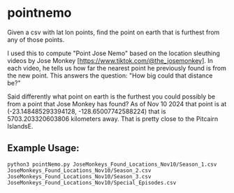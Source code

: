 # pointnemo
Given a csv with lat lon points, find the point on earth that is furthest from any of those points. 

I used this to compute "Point Jose Nemo" based on the location sleuthing videos by Jose Monkey [https://www.tiktok.com/@the_josemonkey]. In each video, he tells us how far the nearest point he previously found is from the new point. This answers the question: "How big could that distance be?"

Said differently what point on earth is the furthest you could possibly be from a point that Jose Monkey has found? As of Nov 10 2024 that point is at (-23.148485293394128, -128.65007742588224) that is 5703.203320603806 kilometers away. That is pretty close to the Pitcairn IslandsE.

## Example Usage:

```
python3 pointNemo.py JoseMonkeys_Found_Locations_Nov10/Season_1.csv JoseMonkeys_Found_Locations_Nov10/Season_2.csv JoseMonkeys_Found_Locations_Nov10/Season_3.csv JoseMonkeys_Found_Locations_Nov10/Special_Episodes.csv
```
